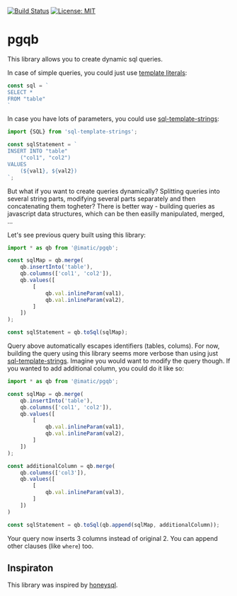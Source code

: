 [![Build Status](https://secure.travis-ci.org/imatic/pgqb.png?branch=master)](http://travis-ci.org/imatic/pgqb)
[![License: MIT](https://img.shields.io/badge/License-MIT-yellow.svg)](LICENSE)

# pgqb

This library allows you to create dynamic sql queries.

In case of simple queries, you could just use [template literals][template_literals]:
```javascript
const sql = `
SELECT *
FROM "table"
`
```

In case you have lots of parameters, you could use [sql-template-strings][sql_template_strings]:
```javascript
import {SQL} from 'sql-template-strings';

const sqlStatement = `
INSERT INTO "table"
    ("col1", "col2")
VALUES
    (${val1}, ${val2})
`;
```

But what if you want to create queries dynamically? Splitting queries into several string parts, modifying several parts separately and then concatenating them togheter? There is better way - building queries as javascript data structures, which can be then easilly manipulated, merged, ...

Let's see previous query built using this library:
```javascript
import * as qb from '@imatic/pgqb';

const sqlMap = qb.merge(
    qb.insertInto('table'),
    qb.columns(['col1', 'col2']),
    qb.values([
        [
            qb.val.inlineParam(val1),
            qb.val.inlineParam(val2),
        ]
    ])
);

const sqlStatement = qb.toSql(sqlMap);
```

Query above automatically escapes identifiers (tables, colums). For now, building the query using this library seems more verbose than using just [sql-template-strings][sql_template_strings]. Imagine you would want to modify the query though. If you wanted to add additional column, you could do it like so:
```javascript
import * as qb from '@imatic/pgqb';

const sqlMap = qb.merge(
    qb.insertInto('table'),
    qb.columns(['col1', 'col2']),
    qb.values([
        [
            qb.val.inlineParam(val1),
            qb.val.inlineParam(val2),
        ]
    ])
);

const additionalColumn = qb.merge(
    qb.columns(['col3']),
    qb.values([
        [
            qb.val.inlineParam(val3),
        ]
    ])
)

const sqlStatement = qb.toSql(qb.append(sqlMap, additionalColumn));
```

Your query now inserts 3 columns instead of original 2. You can append other clauses (like `where`) too.

## Inspiraton

This library was inspired by [honeysql][honeysql].

[template_literals]: https://developer.mozilla.org/cs/docs/Web/JavaScript/Reference/Template_literals
[sql_template_strings]: https://www.npmjs.com/package/sql-template-strings
[honeysql]: https://github.com/jkk/honeysql
